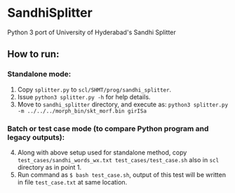 # SandhiSplitter
Python 3 port of University of Hyderabad's Sandhi Splitter
## How to run:
### Standalone mode:
1. Copy `splitter.py` to `scl/SHMT/prog/sandhi_splitter`.
2. Issue `python3 splitter.py -h` for help details.
3. Move to `sandhi_splitter` directory, and execute as:
`python3 splitter.py -m ../../../morph_bin/skt_morf.bin girISa`
### Batch or test case mode (to compare Python program and legacy outputs):
4. Along with above setup used for standalone method, copy `test_cases/sandhi_words_wx.txt test_cases/test_case.sh` also in `scl` directory as in point 1.
5. Run command as `$ bash test_case.sh`, output of this test will be written in file `test_case.txt` at same location.
